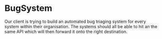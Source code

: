 # BugSystem

Our client is trying to build an automated bug triaging system for every system within their organisation.  The systems should all be able to hit an the same API which will then forward it onto the right destination. 
